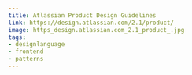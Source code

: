 ```yaml
---
title: Atlassian Product Design Guidelines
link: https://design.atlassian.com/2.1/product/
image: https_design.atlassian.com_2.1_product_.jpg
tags:
- designlanguage
- frontend
- patterns
---
```

